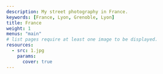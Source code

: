 ```yaml
---
description: My street photography in France.
keywords: [France, Lyon, Grenoble, Lyon]
title: France
weight: 1
menus: "main"
# list pages require at least one image to be displayed.
resources:
  - src: 1.jpg
    params:
      cover: true
---
```

